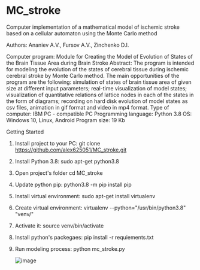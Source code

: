 # MC_stroke
Computer implementation of a mathematical model of ischemic stroke based on a cellular automaton using the Monte Carlo method

Authors: Ananiev A.V., Fursov A.V., Zinchenko D.I.

Computer program:
Module for Creating the Model of Evolution of States of the Brain Tissue Area during Brain Stroke
Abstract: The program is intended for modeling the evolution of the states of cerebral tissue during ischemic cerebral stroke by Monte Carlo method.  The main opportunities of the program are the following: simulation of states of brain tissue area of given size at different input parameters; real-time visualization of model states; visualization of quantitative relations of lattice nodes in each of the states in the form of diagrams; recording on hard disk evolution of model states as csv files, animation in gif format and video in mp4 format.
Type of computer: IBM PC - compatible PC
Programming language: Python 3.8
OS: Windows 10, Linux, Android
Program size:		19 Kb


Getting Started
1) Install project to your PC: git clone https://github.com/alex625051/MC_stroke.git
2) Install Python 3.8: sudo apt-get python3.8
3) Open project's folder cd MC_stroke
4) Update python pip: python3.8 -m pip install pip
5) Install virtual environment: sudo apt-get install virtualenv
6) Create virtual environment: virtualenv --python="/usr/bin/python3.8" "venv/"
7) Activate it: source venv/bin/activate
8) Install python's packegaes: pip install -r requiements.txt
9) Run modeling process: python mc_stroke.py

    ![image](https://github.com/alex625051/MC_stroke/assets/32332025/e0129b98-a5af-45da-a4ea-a677564a658b)

